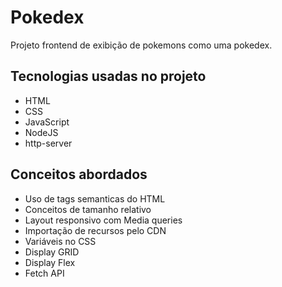 # Pokedex 
Projeto frontend de exibição de pokemons como uma pokedex.

## Tecnologias usadas no projeto
- HTML
- CSS
- JavaScript
- NodeJS
- http-server

## Conceitos abordados

- Uso de tags semanticas do HTML
- Conceitos de tamanho relativo
- Layout responsivo com Media queries
- Importação de recursos pelo CDN
- Variáveis no CSS
- Display GRID
- Display Flex
- Fetch API